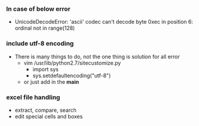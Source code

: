 
### In case of below error
  - UnicodeDecodeError: 'ascii' codec can't decode byte 0xec in position 6: ordinal not in range(128)

### include utf-8 encoding
  - There is many things to do, not the one thing is solution for all error
    - vim /usr/lib/python2.7/sitecustomize.py
      - import sys
      - sys.setdefaultencoding("utf-8")
    - or just add in the __main__

### excel file handling
  - extract, compare, search
  - edit special cells and boxes
